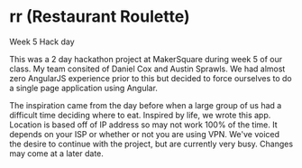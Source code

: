 rr (Restaurant Roulette)
==

Week 5 Hack day

This was a 2 day hackathon project at MakerSquare during week 5 of our class. My team consited of Daniel Cox and Austin Sprawls. We had almost zero AngularJS experience prior to this but decided to force ourselves to do a single page application using Angular.

The inspiration came from the day before when a large group of us had a difficult time deciding where to eat. Inspired by life, we wrote this app. Location is based off of IP address so may not work 100% of the time. It depends on your ISP or whether or not you are using VPN. We've voiced the desire to continue with the project, but are currently very busy. Changes may come at a later date.

